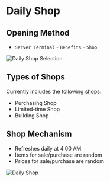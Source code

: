 # Daily Shop

## Opening Method
- `Server Terminal` - `Benefits` - `Shop`

![Daily Shop Selection](https://pic.imgdb.cn/item/665e7b415e6d1bfa05c804dd.jpg)

## Types of Shops

Currently includes the following shops:

- Purchasing Shop
- Limited-time Shop
- Building Shop

## Shop Mechanism

- Refreshes daily at 4:00 AM
- Items for sale/purchase are random
- Prices for sale/purchase are random

![Daily Shop](https://pic.imgdb.cn/item/665e7bc05e6d1bfa05c8b572.jpg)
